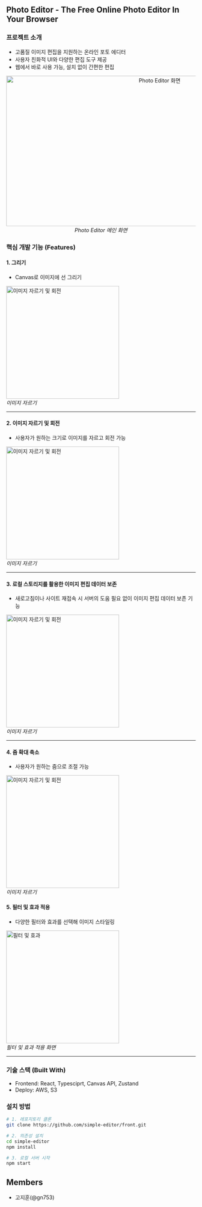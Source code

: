 ## Photo Editor - The Free Online Photo Editor In Your Browser

### 프로젝트 소개

- 고품질 이미지 편집을 지원하는 온라인 포토 에디터  
- 사용자 친화적 UI와 다양한 편집 도구 제공  
- 웹에서 바로 사용 가능, 설치 없이 간편한 편집  

<p align="center">
  <img src="https://github.com/user-attachments/assets/e79f7cb0-173e-4889-b0b0-3d4b52e29e6c" width="800px" height="400px" alt="Photo Editor 화면" />  
  <br>
  <em>Photo Editor 메인 화면</em>
</p>

### 핵심 개발 기능 (Features)

#### 1. 그리기

- Canvas로 이미지에 선 그리기 

<p align="left">
  <img src="https://github.com/user-attachments/assets/e1dd9496-ce51-40d0-b692-b2851376b7bd" alt="이미지 자르기 및 회전" width="300">
  <br>
  <em>이미지 자르기</em>
</p>

---
#### 2. 이미지 자르기 및 회전

- 사용자가 원하는 크기로 이미지를 자르고 회전 가능  

<p align="left">
  <img src="https://github.com/user-attachments/assets/62ad03c8-182d-4e61-8747-706cc5c184b9" alt="이미지 자르기 및 회전" width="300">
  <br>
  <em>이미지 자르기</em>
</p>

---

#### 3. 로컬 스토리지를 활용한 이미지 편집 데이터 보존

- 새로고침이나 사이트 재접속 시 서버의 도움 필요 없이 이미지 편집 데이터 보존 기능

<p align="left">
  <img src="https://github.com/user-attachments/assets/c1e282eb-440e-4c07-b790-2b03d4c9ada3" alt="이미지 자르기 및 회전" width="300">
  <br>
  <em>이미지 자르기</em>
</p>

---
#### 4. 줌 확대 축소

- 사용자가 원하는 줌으로 조절 가능 

<p align="left">
  <img src="https://github.com/user-attachments/assets/b14d538c-12e2-456b-967c-f9ea5c33a454" alt="이미지 자르기 및 회전" width="300">
  <br>
  <em>이미지 자르기</em>
</p>


#### 5. 필터 및 효과 적용

- 다양한 필터와 효과를 선택해 이미지 스타일링  

<p align="left">
  <img src="https://github.com/user-attachments/assets/58ae7ce1-1cd3-4efa-83a8-0d183e47eab5" alt="필터 및 효과" width="300">
  <br>
  <em>필터 및 효과 적용 화면</em>
</p>

---

### 기술 스택 (Built With)
- Frontend: React, Typesciprt, Canvas API, Zustand
- Deploy: AWS, S3

### 설치 방법

```bash
# 1. 레포지토리 클론
git clone https://github.com/simple-editor/front.git

# 2. 의존성 설치
cd simple-editor
npm install

# 3. 로컬 서버 시작
npm start
```
## Members
- 고지훈(@gn753)

